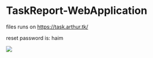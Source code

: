 # TaskReport-WebApplication
files runs on https://task.arthur.tk/

reset password is: haim


<img src="https://i.imgur.com/1mTNDOt.png" />
